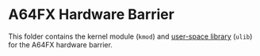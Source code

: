 # A64FX Hardware Barrier

This folder contains the kernel module (`kmod`) and [user-space library](https://github.com/fujitsu/hardware_barrier) (`ulib`) for the A64FX hardware barrier.
